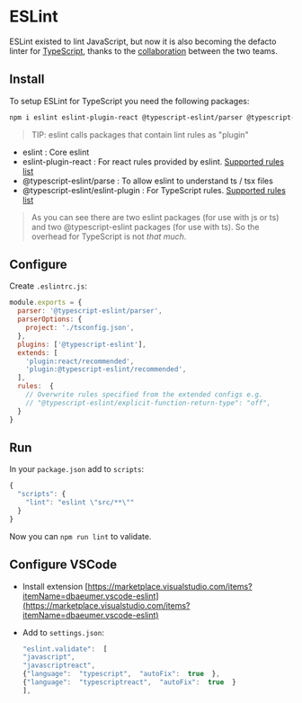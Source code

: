 # ESLint

ESLint existed to lint JavaScript, but now it is also becoming the defacto linter for [TypeScript](https://github.com/Microsoft/TypeScript/issues/29288), thanks to the [collaboration](https://eslint.org/blog/2019/01/future-typescript-eslint) between the two teams.

## Install

To setup ESLint for TypeScript you need the following packages:

```bash
npm i eslint eslint-plugin-react @typescript-eslint/parser @typescript-eslint/eslint-plugin
```

> TIP: eslint calls packages that contain lint rules as "plugin"

* eslint : Core eslint 
* eslint-plugin-react : For react rules provided by eslint. [Supported rules list](https://github.com/yannickcr/eslint-plugin-react#list-of-supported-rules)
* @typescript-eslint/parse : To allow eslint to understand ts / tsx files 
* @typescript-eslint/eslint-plugin : For TypeScript rules. [Supported rules list](https://github.com/typescript-eslint/typescript-eslint/tree/master/packages/eslint-plugin#supported-rules)

> As you can see there are two eslint packages \(for use with js or ts\) and two @typescript-eslint packages \(for use with ts\). So the overhead for TypeScript is not _that much_.

## Configure

Create `.eslintrc.js`:

```javascript
module.exports = {
  parser: '@typescript-eslint/parser',
  parserOptions: {
    project: './tsconfig.json',
  },
  plugins: ['@typescript-eslint'],
  extends: [
    'plugin:react/recommended',
    'plugin:@typescript-eslint/recommended',
  ],
  rules:  {
    // Overwrite rules specified from the extended configs e.g. 
    // "@typescript-eslint/explicit-function-return-type": "off",
  }
}
```

## Run

In your `package.json` add to `scripts`:

```javascript
{
  "scripts": {
    "lint": "eslint \"src/**\""
  }
}
```

Now you can `npm run lint` to validate.

## Configure VSCode

* Install extension [https://marketplace.visualstudio.com/items?itemName=dbaeumer.vscode-eslint](https://marketplace.visualstudio.com/items?itemName=dbaeumer.vscode-eslint)
* Add to `settings.json`:

  ```javascript
  "eslint.validate":  [
  "javascript",
  "javascriptreact",
  {"language":  "typescript",  "autoFix":  true  },
  {"language":  "typescriptreact",  "autoFix":  true  }
  ],
  ```


